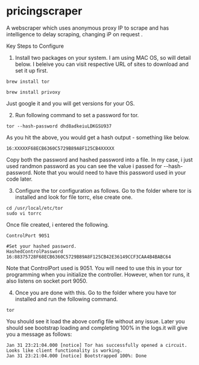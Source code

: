 # pricingscraper
A webscraper which uses anonymous proxy IP to scrape and has intelligence to delay scraping, changing iP on request .

Key Steps to Configure
1. Install two packages on your system. I am using MAC OS, so will detail below. I beleive you can visit respective URL of sites to download and set it up first.


```
brew install tor

brew install privoxy

```
Just google it and you will get versions for your OS.

2. Run following command to set a password for tor.
```
tor --hash-password dhd8adkeiuLDKGSU937
```
As you hit the above, you would get a hash output - something like below.
```
16:XXXXXF68ECB6360C5729B89A8F125CB4XXXXX
```
Copy both the password and hashed password into a file. In my case, i just used randmon password as you can see the value i passed for --hash-password. Note that you would  need to have this password used in your code later.

3. Configure the tor configuration as follows. Go to the folder where tor is installed and look for file torrc, else create one.
```
cd /usr/local/etc/tor
sudo vi torrc
```
Once file created, i entered the following.
```
ControlPort 9051

#Set your hashed password.
HashedControlPassword 16:88375728F68ECB6360C5729B89A8F125CB42E36149CCF3CAA4B4BABC64

```
Note that ControlPort used is 9051. You will need to use this in your tor programming when you initialize the controller.
However, when tor runs, it also listens on socket port 9050.

4. Once you are done with this. Go to the folder where you have tor installed and run the following command.

```
tor
```
You should see it load the above config file without any issue. Later you should see bootstrap loading and completing 100% in the logs.it will give you a message as follows:
```
Jan 31 23:21:04.000 [notice] Tor has successfully opened a circuit. Looks like client functionality is working.
Jan 31 23:21:04.000 [notice] Bootstrapped 100%: Done
```

